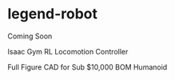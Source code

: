 # legend-robot

Coming Soon

Isaac Gym RL Locomotion Controller

Full Figure CAD for Sub $10,000 BOM Humanoid
